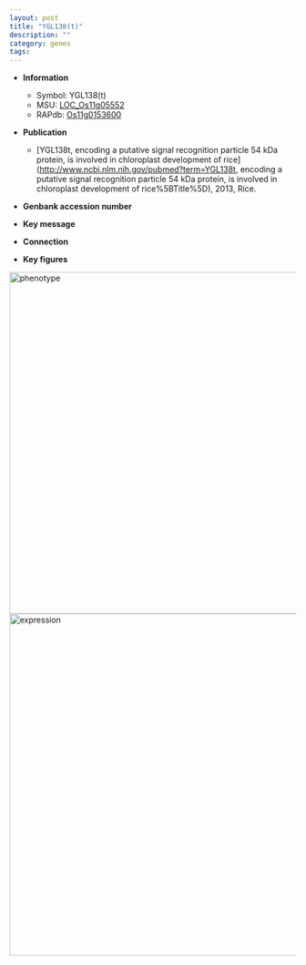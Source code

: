 ```yaml
---
layout: post
title: "YGL138(t)"
description: ""
category: genes
tags: 
---
```


* **Information**  
    + Symbol: YGL138(t)  
    + MSU: [LOC_Os11g05552](http://rice.plantbiology.msu.edu/cgi-bin/ORF_infopage.cgi?orf=LOC_Os11g05552)  
    + RAPdb: [Os11g0153600](http://rapdb.dna.affrc.go.jp/viewer/gbrowse_details/irgsp1?name=Os11g0153600)  

* **Publication**  
    + [YGL138t, encoding a putative signal recognition particle 54 kDa protein, is involved in chloroplast development of rice](http://www.ncbi.nlm.nih.gov/pubmed?term=YGL138t, encoding a putative signal recognition particle 54 kDa protein, is involved in chloroplast development of rice%5BTitle%5D), 2013, Rice.

* **Genbank accession number**  

* **Key message**  

* **Connection**  

* **Key figures**  
<img src="http://ricencode.github.io/images/YGL138(t).pheno.png" alt="phenotype"  style="width: 600px;"/>

<img src="http://ricencode.github.io/images/YGL138(t).exp.png" alt="expression"  style="width: 600px;"/>


